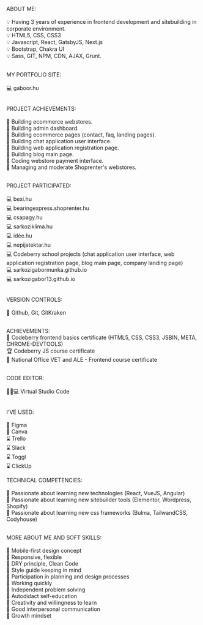 ABOUT ME: <br><br>
💡 Having 3 years of experience in frontend development and sitebuilding in corporate environment.<br>
💡 HTML5, CSS, CSS3 <br>
💡 Javascript, React, GatsbyJS, Next.js <br>
💡 Bootstrap, Chakra UI <br>
💡 Sass, GIT, NPM, CDN, AJAX, Grunt. <br><br>


MY PORTFOLIO SITE:<br><br>
💻 gaboor.hu<br><br>

PROJECT ACHIEVEMENTS:<br><br>
💪 Building ecommerce webstores.<br>
💪 Building admin dashboard.<br>
💪 Building ecommerce pages (contact, faq, landing pages).<br>
💪 Building chat application user interface.<br>
💪 Building web application registration page. <br>
💪 Building blog main page. <br>
💪 Coding webstore payment interface.<br>
💪 Managing and moderate Shoprenter's webstores.<br><br>

PROJECT PARTICIPATED:<br><br>
💻 bexi.hu <br>
💻 bearingexpress.shoprenter.hu<br>
💻 csapagy.hu<br>
💻 sarkoziklima.hu <br>
💻 idée.hu <br>
💻 nepijatektar.hu <br>
💻 Codeberry school projects (chat application user interface, web application registration page, blog main page, company landing page) <br>
💻 sarkozigabormunka.github.io <br>
💻 sarkozigabor13.github.io <br><br>

VERSION CONTROLS:<br><br>
🚀 Github, Git, GitKraken<br><br>

ACHIEVEMENTS:<br>
🏅 Codeberry frontend basics certificate (HTML5, CSS, CSS3, JSBIN, META, CHROME-DEVTOOLS)<br>
🏆 Codeberry JS course certificate<br>
🥇 National Office VET and ALE - Frontend course certificate<br><br>

CODE EDITOR: <br><br>
👨🏽💻 Virtual Studio Code<br><br>

I'VE USED:<br><br>
🧩 Figma<br>
🎨 Canva<br>
⌛️ Trello<br>
⌛️ Slack<br>
⌛️ Toggl<br>
⌛️ ClickUp<br>

TECHNICAL COMPETENCIES:<br><br>
📌 Passionate about learning new technologies (React, VueJS, Angular)<br>
📌 Passionate about learning new sitebuilder tools (Elementor, Wordpress, Shopify)<br>
📌 Passionate about learning new css frameworks (Bulma, TailwandCSS, Codyhouse)<br><br>

MORE ABOUT ME AND SOFT SKILLS:<br><br>
🍻 Mobile-first design concept  <br>
🍻 Responsive, flexible <br>
🍻 DRY principle, Clean Code <br>
🍻 Style guide keeping in mind <br>
🍻 Participation in planning and design processes<br>
🍻 Working quickly <br>
🍻 Independent problem solving<br>
🍻 Autodidact self-education <br>
🍻 Creativity and willingness to learn <br>
🍻 Good interpersonal communication <br>
🍻 Growth mindset<br>
